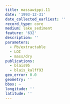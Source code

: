 ```yaml
---
title: massawippi.11
date: '1993-12-31'
date_collected_earliest: ''
record_type: core
medium: lake_sediment
feature: '632'
description: ''
parameters:
  - Pb/extractable
  - LOI
  - mass/dry
publications:
  - blais95
  - blais_kalff93
geo_error: 0.0
geometry: ''
bbox: ~
longitude: ''
latitude: ''
---
```

